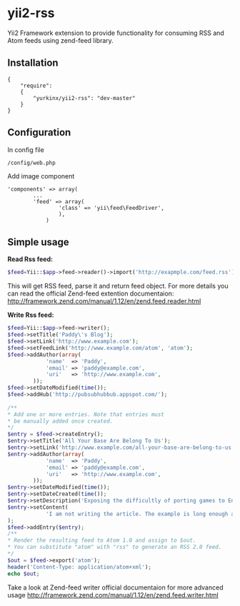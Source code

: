 yii2-rss
=========

Yii2 Framework extension to provide functionality for consuming RSS and Atom feeds using zend-feed library.

Installation
------------
```code
{
	"require": 
	{
  		"yurkinx/yii2-rss": "dev-master"
	}
}
```
Configuration
-------------
In config file
```code
/config/web.php
```
Add image component
```code
'components' => array(
        ...
        'feed' => array(
        	 	'class' => 'yii\feed\FeedDriver',
        		),
		    )
```
Simple usage
-----

__Read Rss feed:__
```php
$feed=Yii::$app->feed->reader()->import('http://exapmple.com/feed.rss');
```
This will get RSS feed, parse it and return feed object.
For more details you can read the official Zend-feed extention documentaion:
http://framework.zend.com/manual/1.12/en/zend.feed.reader.html

__Write Rss feed:__
```php
$feed=Yii::$app->feed->writer();
$feed->setTitle('Paddy\'s Blog');
$feed->setLink('http://www.example.com');
$feed->setFeedLink('http://www.example.com/atom', 'atom');
$feed->addAuthor(array(
		    'name'  => 'Paddy',
		    'email' => 'paddy@example.com',
		    'uri'   => 'http://www.example.com',
		));
$feed->setDateModified(time());
$feed->addHub('http://pubsubhubbub.appspot.com/');
		 
/**
* Add one or more entries. Note that entries must
* be manually added once created.
*/
$entry = $feed->createEntry();
$entry->setTitle('All Your Base Are Belong To Us');
$entry->setLink('http://www.example.com/all-your-base-are-belong-to-us');
$entry->addAuthor(array(
		    'name'  => 'Paddy',
		    'email' => 'paddy@example.com',
		    'uri'   => 'http://www.example.com',
		));
$entry->setDateModified(time());
$entry->setDateCreated(time());
$entry->setDescription('Exposing the difficultly of porting games to English.');
$entry->setContent(
		    'I am not writing the article. The example is long enough as is ;).'
);
$feed->addEntry($entry);
/**
* Render the resulting feed to Atom 1.0 and assign to $out.
* You can substitute "atom" with "rss" to generate an RSS 2.0 feed.
*/
$out = $feed->export('atom');
header('Content-Type: application/atom+xml');
echo $out;
```
Take a look at Zend-feed writer official documentaion for more advanced usage
http://framework.zend.com/manual/1.12/en/zend.feed.writer.html 
